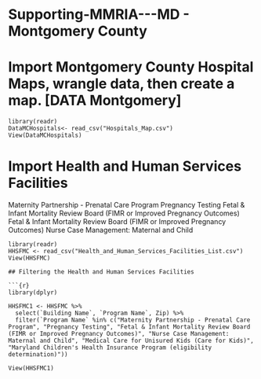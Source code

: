 # Supporting-MMRIA---MD - Montgomery County 


# Import Montgomery County Hospital Maps, wrangle data, then create a map. [DATA Montgomery]

```{r}
library(readr)
DataMCHospitals<- read_csv("Hospitals_Map.csv")
View(DataMCHospitals)
```

# Import Health and Human Services Facilities 
Maternity Partnership - Prenatal Care Program
Pregnancy Testing
Fetal & Infant Mortality Review Board (FIMR or Improved Pregnancy Outcomes)
Fetal & Infant Mortality Review Board (FIMR or Improved Pregnancy Outcomes)
Nurse Case Management: Maternal and Child
```{r}
library(readr)
HHSFMC <- read_csv("Health_and_Human_Services_Facilities_List.csv")
View(HHSFMC)

## Filtering the Health and Human Services Facilities

```{r}
library(dplyr)
```

```{r}
HHSFMC1 <- HHSFMC %>%
  select(`Building Name`, `Program Name`, Zip) %>%
  filter(`Program Name` %in% c("Maternity Partnership - Prenatal Care Program", "Pregnancy Testing", "Fetal & Infant Mortality Review Board (FIMR or Improved Pregnancy Outcomes)", "Nurse Case Management: Maternal and Child", "Medical Care for Unisured Kids (Care for Kids)", "Maryland Children's Health Insurance Program (eligibility determination)"))

View(HHSFMC1)
```
